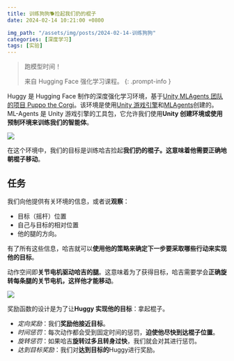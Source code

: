 ```yaml
---
title: 训练狗狗🐕捡起我们扔的棍子
date: 2024-02-14 10:21:00 +0800

img_path: "/assets/img/posts/2024-02-14-训练狗狗"
categories: [深度学习]
tags: [实验]
---
```


> 跑模型时间！
>
> 来自 Hugging Face 强化学习课程。
{: .prompt-info }

Huggy 是 Hugging Face 制作的深度强化学习环境，基于[Unity MLAgents 团队的项目 Puppo the Corgi](https://blog.unity.com/technology/puppo-the-corgi-cuteness-overload-with-the-unity-ml-agents-toolkit)。该环境是使用[Unity 游戏引擎](https://unity.com/)和[MLAgents](https://github.com/Unity-Technologies/ml-agents)创建的。ML-Agents 是 Unity 游戏引擎的工具包，它允许我们使用**Unity 创建环境或使用预制环境来训练我们的智能体**。

![](huggy.gif)

在这个环境中，我们的目标是训练哈吉捡起**我们扔的棍子。这意味着他需要正确地朝棍子移动**。

## 任务

我们向他提供有关环境的信息，或者说**观察**：

- 目标（摇杆）位置
- 自己与目标的相对位置
- 他的腿的方向。

有了所有这些信息，哈吉就可以**使用他的策略来确定下一步要采取哪些行动来实现他的目标**。

动作空间即**关节电机驱动哈吉的腿**。这意味着为了获得目标，哈吉需要学会**正确旋转每条腿的关节电机，这样他才能移动**。

![](huggy-action.jpg)

奖励函数的设计是为了让**Huggy 实现他的目标**：拿起棍子。

- *定向奖励*：我们**奖励他接近目标**。
- *时间惩罚*：每次动作都会受到固定时间的惩罚，**迫使他尽快到达棍子位置**。
- *旋转惩罚*：如果哈吉**旋转过多且转身过快**，我们就会对其进行惩罚。
- *达到目标奖励*：我们对**达到目标的**Huggy进行奖励。


